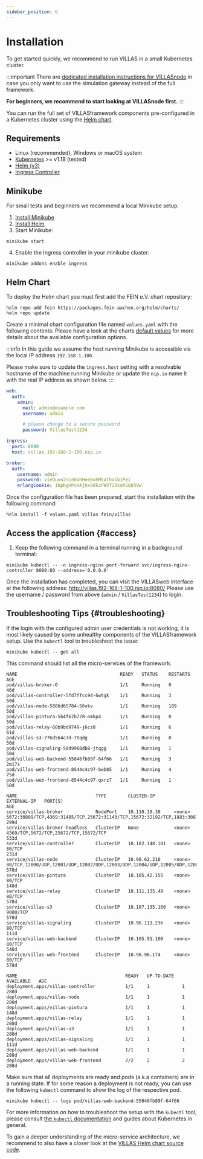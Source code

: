 ```yaml
---
sidebar_position: 6
---
```


# Installation

To get started quickly, we recommend to run VILLAS in a small Kubernetes cluster.

:::important
There are [dedicated installation instructions for VILLASnode](node/installation.md) in case you only want to use the simulation gateway instead of the full framework.

**For beginners, we recommend to start looking at VILLASnode first.**
:::

You can run the full set of VILLASframework components pre-configured in a Kubernetes cluster using the [Helm chart](https://github.com/VILLASframework/chart).

## Requirements

- Linux (recommended), Windows or macOS system
- [Kubernetes](https://kubernetes.io) >= v1.18 (tested)
- [Helm (v3)](https://helm.sh/)
- [Ingress Controller](https://kubernetes.github.io/ingress-nginx/deploy/)

## Minikube

For small tests and beginners we recommend a local Minikube setup.

1. [Install Minikube](https://minikube.sigs.k8s.io/docs/start/)
2. [Install Helm](https://helm.sh/docs/intro/quickstart/)
3. Start Minikube:

```shell
minikube start
```

4. Enable the Ingress controller in your minikube cluster:

```shell
minikube addons enable ingress
```

## Helm Chart

To deploy the Helm chart you must first add the FEIN e.V. chart repository:

```shell
helm repo add fein https://packages.fein-aachen.org/helm/charts/
helm repo update
```

Create a minimal chart configuration file named `values.yaml` with the following contents:
Please have a look at the charts [default values](https://git.rwth-aachen.de/acs/public/catalogue/-/blob/master/charts/villas/values.yaml) for more details about the available configuration options.

:::info
In this guide we assume the host running Minikube is accessible via the local IP address `192.168.1.100`.

Please make sure to update the `ingress.host` setting with a resolvable hostname of the machine running Minikube or update the `nip.io` name it with the real IP address as shown below.
:::

```yaml title="values.yaml"
web:
  auth:
    admin:
      mail: admin@example.com
      username: admin

      # please change to a secure password
      password: VillasTest1234

ingress:
  port: 8080
  host: villas.192-168-1-100.nip.io

broker:
  auth:
    username: admin
    password: vieQuoo2sieDahHee8ohM5aThaibiPei
    erlangCookie: iKpbgHPsHAj8x58kzFWVT23xahSQ03Vw
```

Once the configuration file has been prepared, start the installation with the following command: 

```shell
helm install -f values.yaml villas fein/villas
```

## Access the application {#access}

1. Keep the following command in a terminal running in a background terminal:

```shell
minikube kubectl -- -n ingress-nginx port-forward svc/ingress-nginx-controller 8080:80 --address='0.0.0.0'
```

Once the installation has completed, you can visit the VILLASweb interface at the following address: http://villas.192-168-1-100.nip.io:8080/
Please use the username / password from above (`admin` / `VillasTest1234`) to login.

## Troubleshooting Tips {#troubleshooting}

If the login with the configured admin user credentials is not working, it is most likely caused by some unhealthy components of the VILLASframework setup.
Use the `kubectl` tool to troubleshoot the issue:

```shell
minikube kubectl -- get all
```

This command should list all the micro-services of the framework:

```
NAME                                      READY   STATUS    RESTARTS   AGE
pod/villas-broker-0                       1/1     Running   0          46d
pod/villas-controller-5fd7ffcc94-6wtgk    1/1     Running   3          50d
pod/villas-node-5886d65784-56vkv          1/1     Running   189        50d
pod/villas-pintura-5b4f67b778-nmkp4       1/1     Running   0          50d
pod/villas-relay-68b9bd9749-j6cz8         1/1     Running   6          61d
pod/villas-s3-776d564c7d-7tqdg            1/1     Running   0          50d
pod/villas-signaling-58d9968db8-jtqgg     1/1     Running   1          50d
pod/villas-web-backend-55846fb89f-64f66   1/1     Running   3          2m17s
pod/villas-web-frontend-8544c4c97-bwb85   1/1     Running   4          75d
pod/villas-web-frontend-8544c4c97-qxrz7   1/1     Running   1          50d

NAME                             TYPE        CLUSTER-IP       EXTERNAL-IP   PORT(S)                                                                                                      AGE
service/villas-broker            NodePort    10.110.19.38     <none>        5672:30809/TCP,4369:31485/TCP,25672:31143/TCP,15672:32192/TCP,1883:30813/TCP                                 299d
service/villas-broker-headless   ClusterIP   None             <none>        4369/TCP,5672/TCP,25672/TCP,15672/TCP                                                                        533d
service/villas-controller        ClusterIP   10.102.148.101   <none>        80/TCP                                                                                                       231d
service/villas-node              ClusterIP   10.98.62.216     <none>        80/TCP,12000/UDP,12001/UDP,12002/UDP,12003/UDP,12004/UDP,12005/UDP,12006/UDP,12007/UDP,12008/UDP,12009/UDP   578d
service/villas-pintura           ClusterIP   10.105.42.155    <none>        80/TCP                                                                                                       148d
service/villas-relay             ClusterIP   10.111.135.48    <none>        80/TCP                                                                                                       578d
service/villas-s3                ClusterIP   10.107.135.160   <none>        9000/TCP                                                                                                     578d
service/villas-signaling         ClusterIP   10.96.113.236    <none>        80/TCP                                                                                                       111d
service/villas-web-backend       ClusterIP   10.105.91.100    <none>        80/TCP                                                                                                       546d
service/villas-web-frontend      ClusterIP   10.96.96.174     <none>        80/TCP                                                                                                       578d

NAME                                        READY   UP-TO-DATE   AVAILABLE   AGE
deployment.apps/villas-controller           1/1     1            1           280d
deployment.apps/villas-node                 1/1     1            1           280d
deployment.apps/villas-pintura              1/1     1            1           148d
deployment.apps/villas-relay                1/1     1            1           280d
deployment.apps/villas-s3                   1/1     1            1           280d
deployment.apps/villas-signaling            1/1     1            1           111d
deployment.apps/villas-web-backend          1/1     1            1           280d
deployment.apps/villas-web-frontend         2/2     2            2           280d
```

Make sure that all deployments are ready and pods (a.k.a containers) are in a running state.
If for some reason a deployment is not ready, you can use the following `kubectl` command to show the log of the respective pod.

```shell
minikube kubectl -- logs pod/villas-web-backend-55846fb89f-64f66
```

For more information on how to troubleshoot the setup with the `kubectl` tool, please consult [the `kubectl` documentation](https://kubernetes.io/docs/reference/kubectl/) and guides about Kubernetes in general.

To gain a deeper understanding of the micro-service architecture, we recommend to also have a closer look at the [VILLAS Helm chart source code](https://git.rwth-aachen.de/acs/public/catalogue/-/tree/master/charts/villas).
